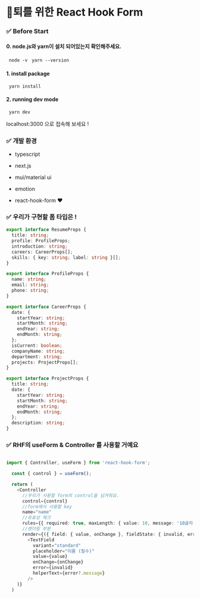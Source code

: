 # 🔪퇴를 위한 React Hook Form


### ✅ Before Start

#### 0. node.js와 yarn이 설치 되어있는지 확인해주세요.
` node -v`
` yarn --version`

#### 1. install package
` yarn install`

#### 2. running dev mode
` yarn dev`

localhost:3000 으로 접속해 보세요 !



### ✅ 개발 환경
- typescript
- next.js

- mui/material ui
- emotion

- react-hook-form ❤️


### ✅ 우리가 구현할 폼 타입은 !
```typescript
export interface ResumeProps {
  title: string;
  profile: ProfileProps;
  introduction: string;
  careers: CareerProps[];
  skills: { key: string; label: string }[];
}

export interface ProfileProps {
  name: string;
  email: string;
  phone: string;
}

export interface CareerProps {
  date: {
    startYear: string;
    startMonth: string;
    endYear: string;
    endMonth: string;
  };
  isCurrent: boolean;
  companyName: string;
  department: string;
  projects: ProjectProps[];
}

export interface ProjectProps {
  title: string;
  date: {
    startYear: string;
    startMonth: string;
    endYear: string;
    endMonth: string;
  };
  description: string;
}

```


### ✅ RHF의 useForm & Controller 를 사용할 거예요
```typescript

import { Controller, useForm } from 'react-hook-form';

  const { control } = useForm();

  return (
    <Controller
      //우리가 사용할 form의 control을 넘겨줘요.
      control={control}
      //form에서 사용할 key
      name="name"
      //유효성 체크
      rules={{ required: true, maxLength: { value: 10, message: '10글자 이하로 입력해주세요.' } }}
      //렌더링 부분
      render={({ field: { value, onChange }, fieldState: { invalid, error } }) => (
        <TextField
          variant="standard"
          placeholder="이름 (필수)"
          value={value}
          onChange={onChange}
          error={invalid}
          helperText={error?.message}
        />
    )}
  )

```
